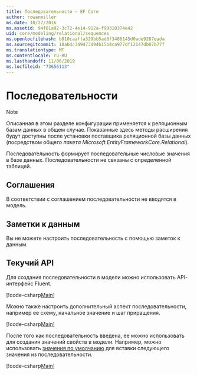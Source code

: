 ```yaml
---
title: Последовательности — EF Core
author: rowanmiller
ms.date: 10/27/2016
ms.assetid: 94f81a92-3c72-4e14-912a-f99310374e42
uid: core/modeling/relational/sequences
ms.openlocfilehash: b810caaffa329bb5ad6f3486145d0ade9287eada
ms.sourcegitcommit: 18ab4c349473d94b15b4ca977df12147db07b77f
ms.translationtype: MT
ms.contentlocale: ru-RU
ms.lasthandoff: 11/06/2019
ms.locfileid: "73656113"
---
```

# <a name="sequences"></a>Последовательности

> [!NOTE]  
> Описанная в этом разделе конфигурации применяется к реляционным базам данных в общем случае. Показанные здесь методы расширения будут доступны после установки поставщика реляционной базы данных (посредством общего *пакета Microsoft.EntityFrameworkCore.Relational*).

Последовательность формирует последовательные числовые значения в базе данных. Последовательности не связаны с определенной таблицей.

## <a name="conventions"></a>Соглашения

В соответствии с соглашением последовательности не вводятся в модель.

## <a name="data-annotations"></a>Заметки к данным

Вы не можете настроить последовательность с помощью заметок к данным.

## <a name="fluent-api"></a>Текучий API

Для создания последовательности в модели можно использовать API-интерфейс Fluent.

[!code-csharp[Main](../../../../samples/core/Modeling/FluentAPI/Relational/Sequence.cs?name=Model&highlight=7)]

Можно также настроить дополнительный аспект последовательности, например ее схему, начальное значение и шаг приращения.

[!code-csharp[Main](../../../../samples/core/Modeling/FluentAPI/Relational/SequenceConfigured.cs?name=Sequence&highlight=7,8,9)]

После того как последовательность введена, ее можно использовать для создания значений свойств в модели. Например, можно использовать [значения по умолчанию](default-values.md) для вставки следующего значения из последовательности.

[!code-csharp[Main](../../../../samples/core/Modeling/FluentAPI/Relational/SequenceUsed.cs?name=Default&highlight=13)]
